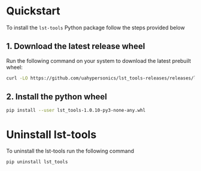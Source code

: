 # Quickstart

To install the `lst-tools` Python package follow the steps provided below

## 1. Download the latest release wheel

Run the following command on your system to download the latest prebuilt wheel:

```bash
curl -LO https://github.com/uahypersonics/lst_tools-releases/releases/latest/download/lst_tools-1.0.10-py3-none-any.whl
```

## 2. Install the python wheel

```bash
pip install --user lst_tools-1.0.10-py3-none-any.whl
```

# Uninstall lst-tools

To uninstall the lst-tools run the following command

```bash
pip uninstall lst_tools
```
